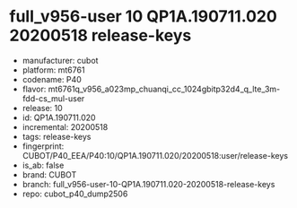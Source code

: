 # full_v956-user 10 QP1A.190711.020 20200518 release-keys
- manufacturer: cubot
- platform: mt6761
- codename: P40
- flavor: mt6761q_v956_a023mp_chuanqi_cc_1024gbitp32d4_q_lte_3m-fdd-cs_mul-user
- release: 10
- id: QP1A.190711.020
- incremental: 20200518
- tags: release-keys
- fingerprint: CUBOT/P40_EEA/P40:10/QP1A.190711.020/20200518:user/release-keys
- is_ab: false
- brand: CUBOT
- branch: full_v956-user-10-QP1A.190711.020-20200518-release-keys
- repo: cubot_p40_dump2506
